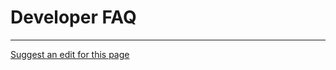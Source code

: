 # Developer FAQ

- - - -
[Suggest an edit for this page](https://github.com/everlifeai/everlifeai.github.io/edit/master/docs/developer-resources/getting-started/dev-faq.md)
